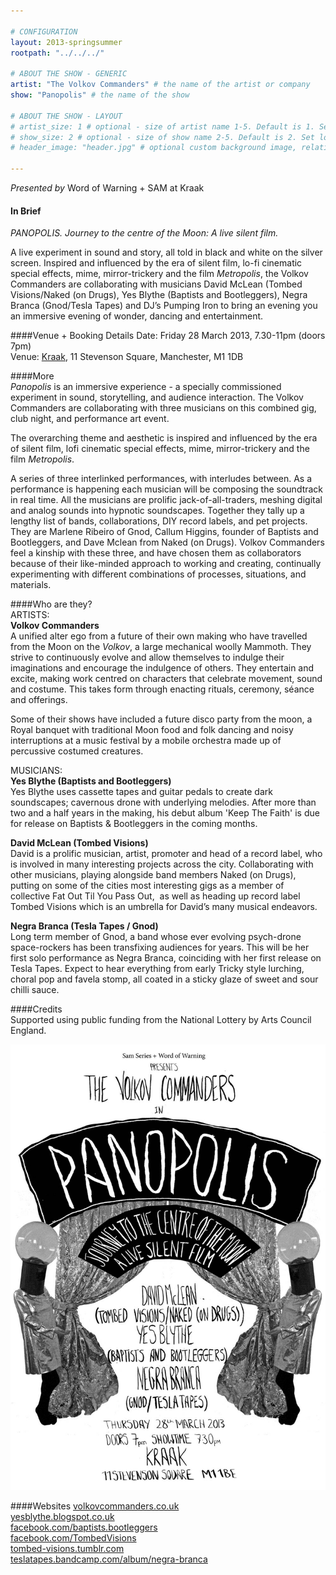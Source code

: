 ```yaml
---

# CONFIGURATION
layout: 2013-springsummer
rootpath: "../../../"

# ABOUT THE SHOW - GENERIC
artist: "The Volkov Commanders" # the name of the artist or company
show: "Panopolis" # the name of the show

# ABOUT THE SHOW - LAYOUT
# artist_size: 1 # optional - size of artist name 1-5. Default is 1. Set longer names to lower values
# show_size: 2 # optional - size of show name 2-5. Default is 2. Set longer names to lower values
# header_image: "header.jpg" # optional custom background image, relative to current page

---
```

*Presented by* Word of Warning + SAM at Kraak    

#### In Brief
*PANOPOLIS. Journey to the centre of the Moon: A live silent film.*    

A live experiment in sound and story, all told in black and white on the silver screen. Inspired and influenced by the era of silent film, lo-fi cinematic special effects, mime, mirror-trickery and the film *Metropolis*, the Volkov Commanders are collaborating with musicians David McLean (Tombed Visions/Naked (on Drugs), Yes Blythe (Baptists and Bootleggers), Negra Branca (Gnod/Tesla Tapes) and DJ’s Pumping Iron to bring an evening you an immersive evening of wonder, dancing and entertainment.   

####Venue + Booking Details
Date: Friday 28 March 2013, 7.30-11pm (doors 7pm)   
Venue: [Kraak](http://www.kraak.co/home/find-us/), 11 Stevenson Square, Manchester, M1 1DB    

####More    
*Panopolis* is an immersive experience - a specially commissioned experiment in sound, storytelling, and audience interaction. The Volkov Commanders are collaborating with three musicians on this combined gig, club night, and performance art event.    

The overarching theme and aesthetic is inspired and influenced by the era of silent film, lofi cinematic special effects, mime, mirror-trickery and the film *Metropolis*.    

A series of three interlinked performances, with interludes between. As a performance is happening each musician will be composing the soundtrack in real time. All the musicians are prolific jack-of-all-traders, meshing digital and analog sounds into hypnotic soundscapes. Together they tally up a lengthy list of bands, collaborations, DIY record labels, and pet projects. They are Marlene Ribeiro of Gnod, Callum Higgins, founder of Baptists and Bootleggers, and Dave Mclean from Naked (on Drugs). Volkov Commanders feel a kinship with these three, and have chosen them as collaborators because of their like-minded approach to working and creating, continually experimenting with different combinations of processes, situations, and materials.    

####Who are they?   
ARTISTS:    
 **Volkov Commanders**    
A unified alter ego from a future of their own making who have travelled from the Moon on the *Volkov*, a large mechanical woolly Mammoth. They strive to continuously evolve and allow themselves to indulge their imaginations and encourage the indulgence of others. They entertain and excite, making work centred on characters that celebrate movement, sound and costume. This takes form through enacting rituals, ceremony, séance and offerings.    
    
Some of their shows have included a future disco party from the moon, a Royal banquet with traditional Moon food and folk dancing and noisy interruptions at a music festival by a mobile orchestra made up of percussive costumed creatures.   
 
MUSICIANS:    
**Yes Blythe (Baptists and Bootleggers)**    
Yes Blythe uses cassette tapes and guitar pedals to create dark soundscapes; cavernous drone with underlying melodies. After more than two and a half years in the making, his debut album 'Keep The Faith' is due for release on Baptists & Bootleggers in the coming months.

**David McLean (Tombed Visions)**    
David is a prolific musician, artist, promoter and head of a record label, who is involved in many interesting projects across the city. Collaborating with other musicians, playing alongside band members Naked (on Drugs), putting on some of the cities most interesting gigs as a member of collective Fat Out Til You Pass Out,  as well as heading up record label Tombed Visions which is an umbrella for David’s many musical endeavors.    

**Negra Branca (Tesla Tapes / Gnod)**    
Long term member of Gnod, a band whose ever evolving psych-drone space-rockers has been transfixing audiences for years. This will be her first solo performance as Negra Branca, coinciding with her first release on Tesla Tapes. Expect to hear everything from early Tricky style lurching, choral pop and favela stomp, all coated in a sticky glaze of sweet and sour chilli sauce.    

####Credits       
Supported using public funding from the National Lottery by Arts Council England.    

![Panopolis](Panopolis.jpg)    

####Websites
[volkovcommanders.co.uk](http://www.volkovcommanders.co.uk)    
[yesblythe.blogspot.co.uk](http://yesblythe.blogspot.co.uk/)    
[facebook.com/baptists.bootleggers](https://www.facebook.com/baptists.bootleggers )    
[facebook.com/TombedVisions](https://www.facebook.com/TombedVisions )    
[tombed-visions.tumblr.com](http://tombed-visions.tumblr.com/)    
[teslatapes.bandcamp.com/album/negra-branca](http://teslatapes.bandcamp.com/album/negra-branca )     




